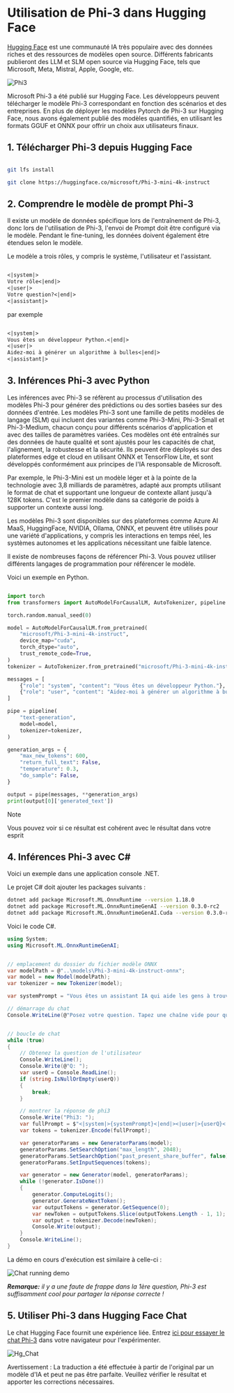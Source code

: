 # **Utilisation de Phi-3 dans Hugging Face**

[Hugging Face](https://huggingface.co/) est une communauté IA très populaire avec des données riches et des ressources de modèles open source. Différents fabricants publieront des LLM et SLM open source via Hugging Face, tels que Microsoft, Meta, Mistral, Apple, Google, etc.

![Phi3](../../../../translated_images/Hg_Phi3.dc94956455e775c886b69f7430a05b7a42aab729a81fa4083c906812edb475f8.fr.png)

Microsoft Phi-3 a été publié sur Hugging Face. Les développeurs peuvent télécharger le modèle Phi-3 correspondant en fonction des scénarios et des entreprises. En plus de déployer les modèles Pytorch de Phi-3 sur Hugging Face, nous avons également publié des modèles quantifiés, en utilisant les formats GGUF et ONNX pour offrir un choix aux utilisateurs finaux.


## **1. Télécharger Phi-3 depuis Hugging Face**

```bash

git lfs install 

git clone https://huggingface.co/microsoft/Phi-3-mini-4k-instruct

```

## **2. Comprendre le modèle de prompt Phi-3**

Il existe un modèle de données spécifique lors de l'entraînement de Phi-3, donc lors de l'utilisation de Phi-3, l'envoi de Prompt doit être configuré via le modèle. Pendant le fine-tuning, les données doivent également être étendues selon le modèle.

Le modèle a trois rôles, y compris le système, l'utilisateur et l'assistant.

```txt

<|system|>
Votre rôle<|end|>
<|user|>
Votre question?<|end|>
<|assistant|>

```

par exemple

```txt

<|system|>
Vous êtes un développeur Python.<|end|>
<|user|>
Aidez-moi à générer un algorithme à bulles<|end|>
<|assistant|>

```

## **3. Inférences Phi-3 avec Python**

Les inférences avec Phi-3 se réfèrent au processus d'utilisation des modèles Phi-3 pour générer des prédictions ou des sorties basées sur des données d'entrée. Les modèles Phi-3 sont une famille de petits modèles de langage (SLM) qui incluent des variantes comme Phi-3-Mini, Phi-3-Small et Phi-3-Medium, chacun conçu pour différents scénarios d'application et avec des tailles de paramètres variées. Ces modèles ont été entraînés sur des données de haute qualité et sont ajustés pour les capacités de chat, l'alignement, la robustesse et la sécurité. Ils peuvent être déployés sur des plateformes edge et cloud en utilisant ONNX et TensorFlow Lite, et sont développés conformément aux principes de l'IA responsable de Microsoft.

Par exemple, le Phi-3-Mini est un modèle léger et à la pointe de la technologie avec 3,8 milliards de paramètres, adapté aux prompts utilisant le format de chat et supportant une longueur de contexte allant jusqu'à 128K tokens. C'est le premier modèle dans sa catégorie de poids à supporter un contexte aussi long.

Les modèles Phi-3 sont disponibles sur des plateformes comme Azure AI MaaS, HuggingFace, NVIDIA, Ollama, ONNX, et peuvent être utilisés pour une variété d'applications, y compris les interactions en temps réel, les systèmes autonomes et les applications nécessitant une faible latence.

Il existe de nombreuses façons de référencer Phi-3. Vous pouvez utiliser différents langages de programmation pour référencer le modèle.

Voici un exemple en Python.

```python

import torch
from transformers import AutoModelForCausalLM, AutoTokenizer, pipeline

torch.random.manual_seed(0)

model = AutoModelForCausalLM.from_pretrained(
    "microsoft/Phi-3-mini-4k-instruct", 
    device_map="cuda", 
    torch_dtype="auto", 
    trust_remote_code=True, 
)
tokenizer = AutoTokenizer.from_pretrained("microsoft/Phi-3-mini-4k-instruct")

messages = [
    {"role": "system", "content": "Vous êtes un développeur Python."},
    {"role": "user", "content": "Aidez-moi à générer un algorithme à bulles"},
]

pipe = pipeline(
    "text-generation",
    model=model,
    tokenizer=tokenizer,
)

generation_args = {
    "max_new_tokens": 600,
    "return_full_text": False,
    "temperature": 0.3,
    "do_sample": False,
}

output = pipe(messages, **generation_args)
print(output[0]['generated_text'])


```

> [!NOTE]
> Vous pouvez voir si ce résultat est cohérent avec le résultat dans votre esprit

## **4. Inférences Phi-3 avec C#**

Voici un exemple dans une application console .NET.

Le projet C# doit ajouter les packages suivants :

```bash
dotnet add package Microsoft.ML.OnnxRuntime --version 1.18.0
dotnet add package Microsoft.ML.OnnxRuntimeGenAI --version 0.3.0-rc2
dotnet add package Microsoft.ML.OnnxRuntimeGenAI.Cuda --version 0.3.0-rc2
```

Voici le code C#.

```csharp
using System;
using Microsoft.ML.OnnxRuntimeGenAI;


// emplacement du dossier du fichier modèle ONNX
var modelPath = @"..\models\Phi-3-mini-4k-instruct-onnx";
var model = new Model(modelPath);
var tokenizer = new Tokenizer(model);

var systemPrompt = "Vous êtes un assistant IA qui aide les gens à trouver des informations. Répondez aux questions de manière directe. Ne partagez pas plus d'informations que celles demandées par les utilisateurs.";

// démarrage du chat
Console.WriteLine(@"Posez votre question. Tapez une chaîne vide pour quitter.");


// boucle de chat
while (true)
{
    // Obtenez la question de l'utilisateur
    Console.WriteLine();
    Console.Write(@"Q: ");
    var userQ = Console.ReadLine();    
    if (string.IsNullOrEmpty(userQ))
    {
        break;
    }

    // montrer la réponse de phi3
    Console.Write("Phi3: ");
    var fullPrompt = $"<|system|>{systemPrompt}<|end|><|user|>{userQ}<|end|><|assistant|>";
    var tokens = tokenizer.Encode(fullPrompt);

    var generatorParams = new GeneratorParams(model);
    generatorParams.SetSearchOption("max_length", 2048);
    generatorParams.SetSearchOption("past_present_share_buffer", false);
    generatorParams.SetInputSequences(tokens);

    var generator = new Generator(model, generatorParams);
    while (!generator.IsDone())
    {
        generator.ComputeLogits();
        generator.GenerateNextToken();
        var outputTokens = generator.GetSequence(0);
        var newToken = outputTokens.Slice(outputTokens.Length - 1, 1);
        var output = tokenizer.Decode(newToken);
        Console.Write(output);
    }
    Console.WriteLine();
}
```

La démo en cours d'exécution est similaire à celle-ci :

![Chat running demo](../../imgs/02/csharp/20SampleConsole.gif)

***Remarque:** il y a une faute de frappe dans la 1ère question, Phi-3 est suffisamment cool pour partager la réponse correcte !*

## **5. Utiliser Phi-3 dans Hugging Face Chat**

Le chat Hugging Face fournit une expérience liée. Entrez [ici pour essayer le chat Phi-3](https://huggingface.co/chat/models/microsoft/Phi-3-mini-4k-instruct) dans votre navigateur pour l'expérimenter.

![Hg_Chat](../../../../translated_images/Hg_Chat.6ca1ac61a91bc770f0fb8043586eaf117397de78a5f3c77dac81a6f115c5347c.fr.png)

Avertissement : La traduction a été effectuée à partir de l'original par un modèle d'IA et peut ne pas être parfaite. Veuillez vérifier le résultat et apporter les corrections nécessaires.